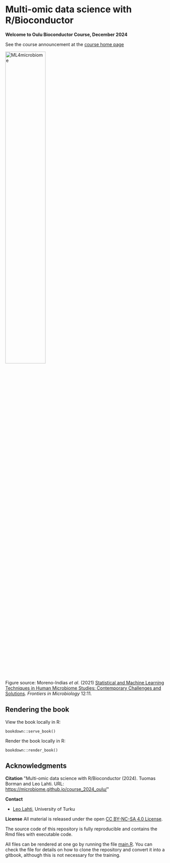 # Multi-omic data science with R/Bioconductor

**Welcome to Oulu Bioconductor Course, December 2024**

See the course announcement at the [course home page](https://microbiome.github.io/course_2024_oulu/)

<img src="https://user-images.githubusercontent.com/60338854/121848694-1072a480-ccf3-11eb-9af2-7fdefd8d1794.png" alt="ML4microbiome" width="50%"/>

Figure source: Moreno-Indias _et al_. (2021) [Statistical and Machine Learning Techniques in Human Microbiome Studies: Contemporary Challenges and Solutions](https://doi.org/10.3389/fmicb.2021.635781). _Frontiers in Microbiology_ 12:11. 


## Rendering the book

View the book locally in R:

```{r serve}
bookdown::serve_book()
``` 

Render the book locally in R:

```{r render}
bookdown::render_book()
``` 

## Acknowledgments

**Citation** "Multi-omic data science with R/Bioconductor (2024). Tuomas Borman and Leo Lahti. URL: https://microbiome.github.io/course_2024_oulu/"

**Contact**
- [Leo Lahti](http://datascience.utu.fi), University of Turku

**License** All material is released under the open [CC BY-NC-SA 4.0 License](LICENSE).

The source code of this repository is fully reproducible and contains
the Rmd files with executable code.

All files can be rendered at one
go by running the file [main.R](main.R). You can check the file for
details on how to clone the repository and convert it into a gitbook,
although this is not necessary for the training.
